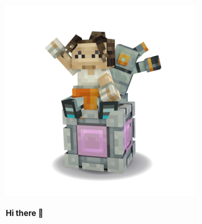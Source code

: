 <picture>
  <source media="(prefers-color-scheme: dark)" srcset="https://raw.githubusercontent.com/Magicmaan/Magicmaan/main/chell.png">
  <source media="(prefers-color-scheme: light)" srcset="https://raw.githubusercontent.com/Magicmaan/Magicmaan/main/chell.png">
  <img alt="Shows an illustrated sun in light mode and a moon with stars in dark mode." src="https://raw.githubusercontent.com/Magicmaan/Magicmaan/main/chell.png">
</picture>

## Hi there 👋

<!--
**Magicmaan/Magicmaan** is a ✨ _special_ ✨ repository because its `README.md` (this file) appears on your GitHub profile.

Here are some ideas to get you started:

- 🔭 I’m currently working on ...
- 🌱 I’m currently learning ...
- 👯 I’m looking to collaborate on ...
- 🤔 I’m looking for help with ...
- 💬 Ask me about ...
- 📫 How to reach me: ...
- 😄 Pronouns: ...
- ⚡ Fun fact: ...
-->
